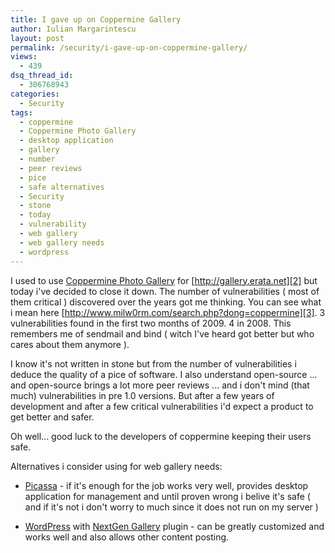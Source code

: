 ```yaml
---
title: I gave up on Coppermine Gallery
author: Iulian Margarintescu
layout: post
permalink: /security/i-gave-up-on-coppermine-gallery/
views:
  - 439
dsq_thread_id:
  - 306768943
categories:
  - Security
tags:
  - coppermine
  - Coppermine Photo Gallery
  - desktop application
  - gallery
  - number
  - peer reviews
  - pice
  - safe alternatives
  - Security
  - stone
  - today
  - vulnerability
  - web gallery
  - web gallery needs
  - wordpress
---
```

I used to use [Coppermine Photo Gallery][1] for [http://gallery.erata.net][2] but today i've decided to close it down. The number of vulnerabilities ( most of them critical ) discovered over the years got me thinking. You can see what i mean here [http://www.milw0rm.com/search.php?dong=coppermine][3]. 3 vulnerabilities found in the first two months of 2009.  4 in 2008. This remembers me of sendmail and bind ( witch I've heard got better but who cares about them anymore ).

I know it's not written in stone but from the number of vulnerabilities i deduce the quality of a pice of software. I also understand open-source ... and open-source brings a lot more peer reviews ... and i don't mind (that much) vulnerabilities in pre 1.0 versions. But after a few years of development and after a few critical vulnerabilities i'd expect a product to get better and safer.

Oh well... good luck to the developers of coppermine keeping their users safe.

Alternatives i consider using for web gallery needs:

- [Picassa][4] - if it's enough for the job works very well, provides desktop application for management and until proven wrong i belive it's safe ( and if it's not i don't worry to much since it does not run on my server )

- [WordPress][5] with [NextGen Gallery][6] plugin - can be greatly customized and works well and also allows other content posting.

 [1]: http://coppermine-gallery.net/ "Coppermine Gallery"
 [2]: http://gallery.erata.net "Erata.NET Photo Gallery "
 [3]: http://www.milw0rm.com/search.php?dong=coppermine "Exploits List"
 [4]: http://picasaweb.google.com/ "Picassa"
 [5]: http://wordpress.org "Wordpress"
 [6]: http://alexrabe.boelinger.com/wordpress-plugins/nextgen-gallery/ "NextGen Gallery "